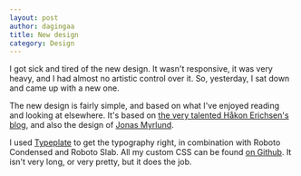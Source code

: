```yaml
---
layout: post
author: dagingaa
title: New design
category: Design
---
```

I got sick and tired of the new design. It wasn't responsive, it was very
heavy, and I had almost no artistic control over it. So, yesterday, I sat down
and came up with a new one.

The new design is fairly simple, and based on what I've enjoyed reading and
looking at elsewhere. It's based on [the very talented Håkon Erichsen's
blog](http://haeric.github.io/), and also the design of [Jonas Myrlund](http://myrlund.no/).

I used [Typeplate](http://typeplate.com/) to get the typography right, in
combination with Roboto Condensed and Roboto Slab. All my custom CSS can be
found [on Github](https://github.com/dagingaa/dagingaa.github.com/blob/master/assets/css/style.scss).
It isn't very long, or very pretty, but it does the job.
